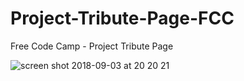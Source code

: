 # Project-Tribute-Page-FCC
Free Code Camp - Project Tribute Page

![screen shot 2018-09-03 at 20 20 21](https://user-images.githubusercontent.com/16766170/44999668-f8ed2580-afb6-11e8-9f5d-1e12929515e2.png)
